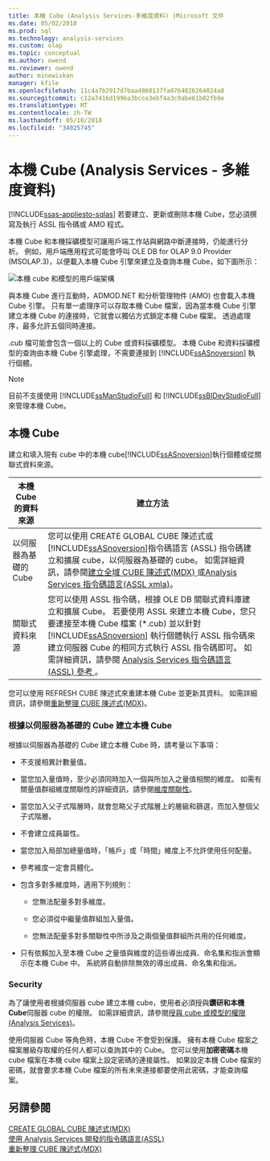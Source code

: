 ```yaml
---
title: 本機 Cube (Analysis Services-多維度資料) |Microsoft 文件
ms.date: 05/02/2018
ms.prod: sql
ms.technology: analysis-services
ms.custom: olap
ms.topic: conceptual
ms.author: owend
ms.reviewer: owend
author: minewiskan
manager: kfile
ms.openlocfilehash: 11c4a7b2917d7baa4860137fa0764026264024a8
ms.sourcegitcommit: c12a7416d1996a3bcce3ebf4a3c9abe61b02fb9e
ms.translationtype: MT
ms.contentlocale: zh-TW
ms.lasthandoff: 05/10/2018
ms.locfileid: "34025745"
---
```

# <a name="local-cubes-analysis-services---multidimensional-data"></a>本機 Cube (Analysis Services - 多維度資料)
[!INCLUDE[ssas-appliesto-sqlas](../../../includes/ssas-appliesto-sqlas.md)]
  若要建立、更新或刪除本機 Cube，您必須撰寫及執行 ASSL 指令碼或 AMO 程式。  
  
 本機 Cube 和本機採礦模型可讓用戶端工作站與網路中斷連接時，仍能進行分析。 例如，用戶端應用程式可能會呼叫 OLE DB for OLAP 9.0 Provider (MSOLAP.3)，以便載入本機 Cube 引擎來建立及查詢本機 Cube，如下圖所示：  
  
 ![本機 cube 和模型的用戶端架構](../../../analysis-services/multidimensional-models/olap-physical/media/as-localcubearch9.gif "本機 cube 和模型的用戶端架構")  
  
 與本機 Cube 進行互動時，ADMOD.NET 和分析管理物件 (AMO) 也會載入本機 Cube 引擎。 只有單一處理序可以存取本機 Cube 檔案，因為當本機 Cube 引擎建立本機 Cube 的連接時，它就會以獨佔方式鎖定本機 Cube 檔案。 透過處理序，最多允許五個同時連接。  
  
 .cub 檔可能會包含一個以上的 Cube 或資料採礦模型。 本機 Cube 和資料採礦模型的查詢由本機 Cube 引擎處理，不需要連接到 [!INCLUDE[ssASnoversion](../../../includes/ssasnoversion-md.md)] 執行個體。  
  
> [!NOTE]  
>  目前不支援使用 [!INCLUDE[ssManStudioFull](../../../includes/ssmanstudiofull-md.md)] 和 [!INCLUDE[ssBIDevStudioFull](../../../includes/ssbidevstudiofull-md.md)] 來管理本機 Cube。  
  
## <a name="local-cubes"></a>本機 Cube  
 建立和填入現有 cube 中的本機 cube[!INCLUDE[ssASnoversion](../../../includes/ssasnoversion-md.md)]執行個體或從關聯式資料來源。  
  
|本機 Cube 的資料來源|建立方法|  
|------------------------------------|---------------------|  
|以伺服器為基礎的 Cube|您可以使用 CREATE GLOBAL CUBE 陳述式或[!INCLUDE[ssASnoversion](../../../includes/ssasnoversion-md.md)]指令碼語言 (ASSL) 指令碼建立和擴展 cube，以伺服器為基礎的 cube。 如需詳細資訊，請參閱[建立全域 CUBE 陳述式&#40;MDX&#41; ](../../../mdx/mdx-data-definition-create-global-cube.md)或[Analysis Services 指令碼語言&#40;ASSL xmla&#41;](../../../analysis-services/scripting/analysis-services-scripting-language-assl-for-xmla.md)。|  
|關聯式資料來源|您可以使用 ASSL 指令碼，根據 OLE DB 關聯式資料庫建立和擴展 Cube。 若要使用 ASSL 來建立本機 Cube，您只要連接至本機 Cube 檔案 (*.cub) 並以針對 [!INCLUDE[ssASnoversion](../../../includes/ssasnoversion-md.md)] 執行個體執行 ASSL 指令碼來建立伺服器 Cube 的相同方式執行 ASSL 指令碼即可。 如需詳細資訊，請參閱 [Analysis Services 指令碼語言 &#40;ASSL&#41; 參考 ](../../../analysis-services/scripting/analysis-services-scripting-language-assl-for-xmla.md)。|  
  
 您可以使用 REFRESH CUBE 陳述式來重建本機 Cube 並更新其資料。 如需詳細資訊，請參閱[重新整理 CUBE 陳述式&#40;MDX&#41;](../../../mdx/mdx-data-definition-refresh-cube.md)。  
  
### <a name="local-cubes-created-from-server-based-cubes"></a>根據以伺服器為基礎的 Cube 建立本機 Cube  
 根據以伺服器為基礎的 Cube 建立本機 Cube 時，請考量以下事項：  
  
-   不支援相異計數量值。  
  
-   當您加入量值時，至少必須同時加入一個與所加入之量值相關的維度。 如需有關量值群組維度關聯性的詳細資訊，請參閱[維度關聯性](../../../analysis-services/multidimensional-models-olap-logical-cube-objects/dimension-relationships.md)。  
  
-   當您加入父子式階層時，就會忽略父子式階層上的層級和篩選，而加入整個父子式階層。  
  
-   不會建立成員屬性。  
  
-   當您加入局部加總量值時，「帳戶」或「時間」維度上不允許使用任何配量。  
  
-   參考維度一定會具體化。  
  
-   包含多對多維度時，適用下列規則：  
  
    -   您無法配量多對多維度。  
  
    -   您必須從中繼量值群組加入量值。  
  
    -   您無法配量多對多關聯性中所涉及之兩個量值群組所共用的任何維度。  
  
-   只有依賴加入至本機 Cube 之量值與維度的這些導出成員、命名集和指派會顯示在本機 Cube 中。 系統將自動排除無效的導出成員、命名集和指派。  
  
### <a name="security"></a>Security  
 為了讓使用者根據伺服器 cube 建立本機 cube，使用者必須授與**鑽研和本機 Cube**伺服器 cube 的權限。 如需詳細資訊，請參閱[授與 cube 或模型的權限&#40;Analysis Services&#41;](../../../analysis-services/multidimensional-models/grant-cube-or-model-permissions-analysis-services.md)。  
  
 使用伺服器 Cube 等角色時，本機 Cube 不會受到保護。 擁有本機 Cube 檔案之檔案層級存取權的任何人都可以查詢其中的 Cube。 您可以使用**加密密碼**本機 cube 檔案在本機 cube 檔案上設定密碼的連接屬性。 如果設定本機 Cube 檔案的密碼，就會要求本機 Cube 檔案的所有未來連接都要使用此密碼，才能查詢檔案。  
  
## <a name="see-also"></a>另請參閱  
 [CREATE GLOBAL CUBE 陳述式&#40;MDX&#41;](../../../mdx/mdx-data-definition-create-global-cube.md)   
 [使用 Analysis Services 開發的指令碼語言&#40;ASSL&#41;](../../../analysis-services/multidimensional-models/scripting-language-assl/developing-with-analysis-services-scripting-language-assl.md)   
 [重新整理 CUBE 陳述式&#40;MDX&#41;](../../../mdx/mdx-data-definition-refresh-cube.md)  
  
  
